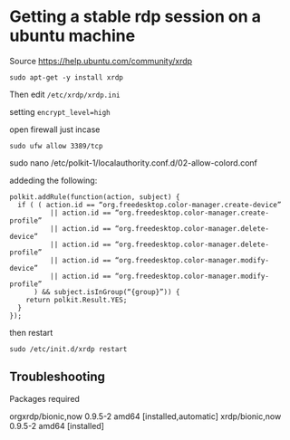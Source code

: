 # Getting a stable rdp session on a ubuntu machine

Source <https://help.ubuntu.com/community/xrdp>

```
sudo apt-get -y install xrdp
```

Then edit `/etc/xrdp/xrdp.ini`

setting `encrypt_level=high`

open firewall just incase

`sudo ufw allow 3389/tcp`

sudo nano /etc/polkit-1/localauthority.conf.d/02-allow-colord.conf

addeding the following:

```
polkit.addRule(function(action, subject) {
  if ( ( action.id == “org.freedesktop.color-manager.create-device”
          || action.id == “org.freedesktop.color-manager.create-profile”
          || action.id == “org.freedesktop.color-manager.delete-device”
          || action.id == “org.freedesktop.color-manager.delete-profile”
          || action.id == “org.freedesktop.color-manager.modify-device”
          || action.id == “org.freedesktop.color-manager.modify-profile”
      ) && subject.isInGroup(“{group}”)) {
    return polkit.Result.YES;
  }
});
```

then restart

`sudo /etc/init.d/xrdp restart`

## Troubleshooting

Packages required


orgxrdp/bionic,now 0.9.5-2 amd64 [installed,automatic]
xrdp/bionic,now 0.9.5-2 amd64 [installed]

